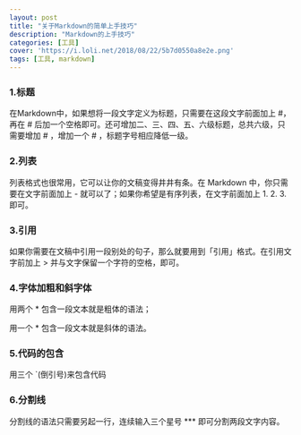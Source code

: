 ```yaml
---
layout: post
title: "关于Markdown的简单上手技巧"
description: "Markdown的上手技巧"
categories: [工具]
cover: 'https://i.loli.net/2018/08/22/5b7d0550a8e2e.png'
tags: [工具, markdown]
---
```


###  1.标题
在Markdown中，如果想将一段文字定义为标题，只需要在这段文字前面加上 #，再在 # 后加一个空格即可。还可增加二、三、四、五、六级标题，总共六级，只需要增加 # ，增加一个 # ，标题字号相应降低一级。


### 2.列表

列表格式也很常用，它可以让你的文稿变得井井有条。在 Markdown 中，你只需要在文字前面加上 -   就可以了；如果你希望是有序列表，在文字前面加上 1. 2. 3. 即可。


### 3.引用

如果你需要在文稿中引用一段别处的句子，那么就要用到「引用」格式。在引用文字前加上 > 并与文字保留一个字符的空格，即可。


### 4.字体加粗和斜字体

用两个 * 包含一段文本就是粗体的语法；

用一个 * 包含一段文本就是斜体的语法。



### 5.代码的包含
用三个 `(倒引号)来包含代码


### 6.分割线
分割线的语法只需要另起一行，连续输入三个星号 *** 即可分割两段文字内容。

